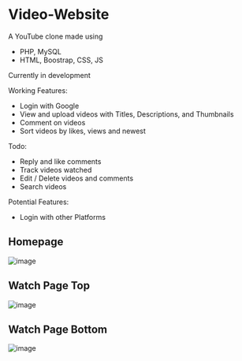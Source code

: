# Video-Website
A YouTube clone made using
- PHP, MySQL
- HTML, Boostrap, CSS, JS

Currently in development

Working Features: 
- Login with Google
- View and upload videos with 
Titles, Descriptions, and Thumbnails
- Comment on videos
- Sort videos by likes, views and newest

Todo:
- Reply and like comments
- Track videos watched
- Edit / Delete videos and comments
- Search videos

Potential Features:
- Login with other Platforms

## Homepage

![image](https://user-images.githubusercontent.com/61009672/130322679-027060c6-1c9c-4b12-8eac-e03534bad7c6.png)

## Watch Page Top

![image](https://user-images.githubusercontent.com/61009672/130322683-505bb36c-550e-4c22-9e2e-b6d63f2b0349.png)

## Watch Page Bottom

![image](https://user-images.githubusercontent.com/61009672/130322684-19d0899d-7ddb-4318-9a8d-14cbb25c086e.png)
